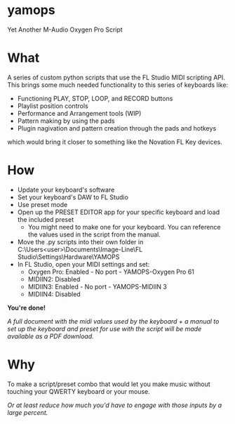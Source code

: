 # yamops
Yet Another M-Audio Oxygen Pro Script

# What
A series of custom python scripts that use the FL Studio MIDI scripting API.
This brings some much needed functionality to this series of keyboards like:

- Functioning PLAY, STOP, LOOP, and RECORD buttons
- Playlist position controls
- Performance and Arrangement tools (WIP)
- Pattern making by using the pads
- Plugin nagivation and pattern creation through the pads and hotkeys

which would bring it closer to something like the Novation FL Key devices.

# How

- Update your keyboard's software
- Set your keyboard's DAW to FL Studio
- Use preset mode
- Open up the PRESET EDITOR app for your specific keyboard and load the included preset 
  - You might need to make one for your keyboard. You can reference the values used in the script from the manual.
- Move the .py scripts into their own folder in C:\Users\<user>\Documents\Image-Line\FL Studio\Settings\Hardware\YAMOPS
- In FL Studio, open your MIDI settings and set:
  - Oxygen Pro: Enabled - No port - YAMOPS-Oxygen Pro 61
  - MIDIIN2: Disabled
  - MIDIIN3: Enabled - No port - YAMOPS-MIDIIN 3
  - MIDIIN4: Disabled

**You're done!**

*A full document with the midi values used by the keyboard + a manual to set up the
keyboard and preset for use with the script will be made available as a PDF download.*

# Why

To make a script/preset combo that would let you make music without touching your QWERTY keyboard or your mouse.

*Or at least reduce how much you'd have to engage with those inputs by a large percent.*
